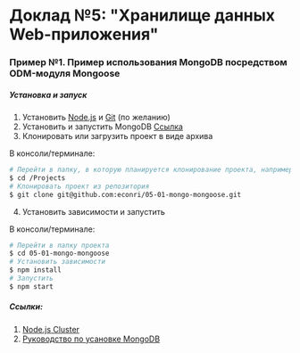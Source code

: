# Доклад №5: "Хранилище данных Web-приложения"

### Пример №1. Пример использования MongoDB посредством ODM-модуля Mongoose

##### Установка и запуск

1. Установить [Node.js](https://nodejs.org/en/) и [Git](https://git-scm.com/downloads) (по желанию)
2. Установить и запустить MongoDB [Ссылка](https://docs.mongodb.com/manual/installation/)
3. Клонировать или загрузить проект в виде архива

В консоли/терминале:
``` bash
# Перейти в папку, в которую планируется клонирование проекта, например:
$ cd /Projects
# Клонировать проект из репозитория
$ git clone git@github.com:econri/05-01-mongo-mongoose.git
```

4. Установить зависимости и запустить

В консоли/терминале:

``` bash
# Перейти в папку проекта
$ cd 05-01-mongo-mongoose
# Установить зависимости
$ npm install
# Запустить
$ npm start
```
##### Ссылки:

1. [Node.js Cluster](https://nodejs.org/api/cluster.html)
2. [Руководство по усановке MongoDB](https://docs.mongodb.com/manual/installation/)